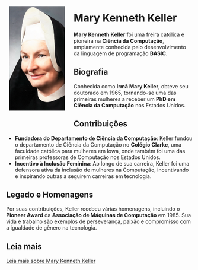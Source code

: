 <div style="float: left; margin: 0.5rem; padding: 1rem 1rem 1rem 0;">
    <img src="Mary Keller.svg" alt="Fotografia de Mary Keller" style="width: 150px;">
</div>

# Mary Kenneth Keller

**Mary Kenneth Keller** foi uma freira católica e pioneira na **Ciência da Computação**, amplamente conhecida pelo desenvolvimento da linguagem de programação **BASIC**.

## Biografia

Conhecida como **Irmã Mary Keller**, obteve seu doutorado em 1965, tornando-se uma das primeiras mulheres a receber um **PhD em Ciência da Computação** nos Estados Unidos.

## Contribuições

- **Fundadora do Departamento de Ciência da Computação**: Keller fundou o departamento de Ciência da Computação no **Colégio Clarke**, uma faculdade católica para mulheres em Iowa, onde também foi uma das primeiras professoras de Computação nos Estados Unidos.
- **Incentivo à Inclusão Feminina**: Ao longo de sua carreira, Keller foi uma defensora ativa da inclusão de mulheres na Computação, incentivando e inspirando outras a seguirem carreiras em tecnologia.

## Legado e Homenagens

Por suas contribuições, Keller recebeu várias homenagens, incluindo o **Pioneer Award** da **Associação de Máquinas de Computação** em 1985. Sua vida e trabalho são exemplos de perseverança, paixão e compromisso com a igualdade de gênero na tecnologia.

## Leia mais

[Leia mais sobre Mary Kenneth Keller](https://pt.wikipedia.org/wiki/Mary_Kenneth_Keller)
